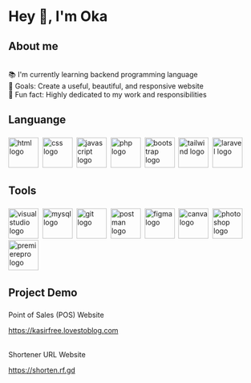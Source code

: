 <h1 align="left">Hey 👋, I'm Oka</h1>

###


<h2 align="left">About me</h2>
<p align="left"><br>📚 I'm currently learning backend programming language<br>🎯 Goals: Create a useful, beautiful, and responsive website<br>🎲 Fun fact: Highly dedicated to my work and responsibilities</p>

###

<h2 align="left">Languange</h2>

###

<div align="left">
  <img src="https://cdn.jsdelivr.net/npm/devicon@2.16.0/icons/html5/html5-plain-wordmark.svg" height="60" alt="html logo"  />
  <img width="auto" />
  <img src="https://cdn.jsdelivr.net/npm/devicon@2.16.0/icons/css3/css3-plain-wordmark.svg" height="60" alt="css logo"  />
  <img width="auto" />
  <img src="https://cdn.jsdelivr.net/npm/devicon@2.16.0/icons/javascript/javascript-original.svg" height="60" alt="javascript logo"  />
  <img width="auto" />
  <img src="https://cdn.jsdelivr.net/npm/devicon@2.16.0/icons/php/php-original.svg" height="60" alt="php logo"  />
  <img width="auto" />
  <img src="https://cdn.jsdelivr.net/npm/devicon@2.16.0/icons/bootstrap/bootstrap-original-wordmark.svg" height="60" alt="bootstrap logo"  />
  <img width="auto" />
  <img src="https://cdn.jsdelivr.net/npm/devicon@2.16.0/icons/tailwindcss/tailwindcss-original.svg" height="60" alt="tailwind logo"  />
  <img width="auto" />
  <img src="https://cdn.jsdelivr.net/npm/devicon@2.16.0/icons/laravel/laravel-original-wordmark.svg" height="60" alt="laravel logo"  />
  <img width="auto" />
</div>

###

<h2 align="left">Tools</h2>

###

<div align="left">
  <img src="https://cdn.jsdelivr.net/npm/devicon@2.16.0/icons/visualstudio/visualstudio-original.svg" height="60" alt="visual studio logo"  />
  <img width="auto" />
  <img src="https://cdn.jsdelivr.net/npm/devicon@2.16.0/icons/mysql/mysql-original-wordmark.svg" height="60" alt="mysql logo"  />
  <img width="auto" />
  <img src="https://cdn.jsdelivr.net/npm/devicon@2.16.0/icons/git/git-original.svg" height="60" alt="git logo"  />
  <img width="auto" />
  <img src="https://cdn.jsdelivr.net/npm/devicon@2.16.0/icons/postman/postman-original.svg" height="60" alt="postman logo"  />
  <img width="auto" />
  <img src="https://cdn.jsdelivr.net/npm/devicon@2.16.0/icons/figma/figma-original.svg" height="60" alt="figma logo"  />
  <img width="auto" />
  <img src="https://cdn.jsdelivr.net/npm/devicon@2.16.0/icons/canva/canva-original.svg" height="60" alt="canva logo"  />
  <img width="auto" />
  <img src="https://cdn.jsdelivr.net/npm/devicon@2.16.0/icons/photoshop/photoshop-original.svg" height="60" alt="photoshop logo"  />
  <img width="auto" />
  <img src="https://cdn.jsdelivr.net/npm/devicon@2.16.0/icons/premierepro/premierepro-original.svg" height="60" alt="premierepro logo"  />
  <img width="auto" />
</div>

### 

<h2 align="left">Project Demo</h2>

###

<div align="left">
  <p>Point of Sales (POS) Website</p>
  <a href="https://kasirfree.lovestoblog.com" target="_blank">https://kasirfree.lovestoblog.com</a>
  <br><br>
  <p>Shortener URL Website</p>
  <a href="https://shorten.rf.gd" target="_blank">https://shorten.rf.gd</a>
</div>

###


<!--
**oka123/oka123** is a ✨ _special_ ✨ repository because its `README.md` (this file) appears on your GitHub profile.

Here are some ideas to get you started:

- 🔭 I’m currently working on ...
- 🌱 I’m currently learning ...
- 👯 I’m looking to collaborate on ...
- 🤔 I’m looking for help with ...
- 💬 Ask me about ...
- 📫 How to reach me: ...
- 😄 Pronouns: ...
- ⚡ Fun fact: ...
-->
